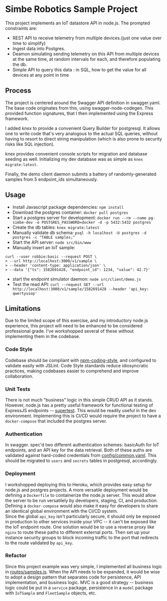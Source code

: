 # Simbe Robotics Sample Project
This project implements an IoT datastore API in node.js.  The prompted constraints are:
-   REST API to receive telemetry from multiple devices.(just one value over time to simplify)
-   Ingest data into Postgres.
-   Deamon simulating sending telemetry on this API from multiple devices at the same time, at random intervals for each, and therefore populating the db.
-   Simple API to query this data : in SQL, how to get the value for all devices at any point in time

## Process
The project is centered around the Swagger API definition in swagger.yaml.  The base code originates from this, using swagger-node-codegen.  This provided function signatures, that I then implemented using the Express framework.

I added *knex* to provide a convenient Query Builder for postgresql.  It allows one to write code that's very analogous to the actual SQL queries, without having to resort to direct string manipulation (which is also prone to security risks like SQL injection).

knex provides convenient console scripts for migration and database seeding as well.  Initializing my dev database was as simple as `knex migrate:latest`.

Finally, the demo client daemon submits a battery of randomly-generated samples from 5 endpoint_ids simultaneously.

## Usage
- Install Javascript package dependencies: `npm install`
- Download the postgres container: `docker pull postgres`
- Start a postgres server for development: `docker run --rm --name pg-simbe-dev -e POSTGRES_PASSWORD=docker -d -p 5432:5432 postgres`
- Create the db tables: `knex migrate:latest`
- Manually validate db schema: `psql -h localhost -U postgres -d postgres -c "TABLE samples;"`
- Start the API server: `node src/bin/www`
- Manually insert an IoT sample: 
```
curl --user robbie:basic --request POST \
> --url http://localhost:3000/v1/sample \
> --header 'content-type: application/json' \
> --data '{"ts": 1582691428, "endpoint_id": 1234, "value": 42.7}'
```
- start the endpoint simulator daemon: `node src/client/demo.js`
- Test the read API: `curl --request GET --url http://localhost:3000/v1/sample/1582691428 --header 'api_key: qwertyuiop'`

## Limitations
Due to the limited scope of this exercise, and my introductory node.js experience, this project will need to be enhanced to be considered professional grade.  I've workshopped several of these without implementing them in the codebase.

### Code Style
Codebase should be compliant with [npm-coding-style](https://docs.npmjs.com/misc/coding-style.html), and configured to validate easily with JSLint.  Code Style standards reduce idiosyncratic practices, making codebases easier to comprehend and improve collaboration.

### Unit Tests
There is not much "business" logic in this simple CRUD API as it stands.  However, node.js has a pretty useful framework for functional testing of ExpressJS endpoints -- [supertest](https://www.npmjs.com/package/supertest).  This would be readily useful in the dev environment.  Implementing this is CI/CD would require the project to have a `docker-compose` that included the postgres server.

### Authentication
In swagger. spec'd two different authentication schemes: basicAuth for IoT endpoints, and an API key for the data retrieval.  Both of these auths are validated against hard-coded credentials from [config/common.yaml](config/common.yaml).   This should be migrated to `users` and `secrets` tables in postgresql, accordingly.

### Deployment
I workshopped deploying this to Heroku, which provides easy setup for node.js and postgres projects.  A more versatile deployment would be defining a `Dockerfile` to containerize the node.js server.  This would allow the server to be run versatilely by developers, staging, CI, and production.
Defining a `docker-compose` would also make it easy for developers to share an identical global environment with the CI/CD system.  
Since the global `api_key` isn't particularly secure, it should only be exposed in production to other services inside your VPC -- it can't be exposed like the IoT endpoint route.  One solution would be to use a reverse proxy like `nginx` to route these paths to different external ports.  Then set up your instance security groups to block incoming traffic to the port that redirects to the route validated by `api_key`. 

### Refactor
Since this project example was very simple, I implemented all business logic in [routes/samples.js](routes/samples.js).  When the  API needs to be expanded, it would be wise to adopt a design pattern that separates code for persistence, API implementation, and business logic.  MVC is a good strategy -- business logic could be put in a `service` package, persistence in a `model` package with `IoTSample` and `FleetSample` objects, etc.

